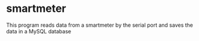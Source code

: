 smartmeter
==========

This program reads data from a smartmeter by the serial port and saves the data in a MySQL database